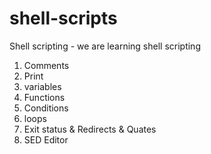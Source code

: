 # shell-scripts

Shell scripting - we are learning shell scripting

1. Comments
2. Print
3. variables
4. Functions
5. Conditions
6. loops
7. Exit status & Redirects & Quates
8. SED Editor